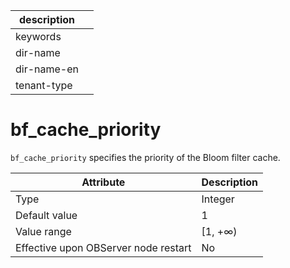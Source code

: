 |description||
|---|---|
|keywords||
|dir-name||
|dir-name-en||
|tenant-type||

bf_cache_priority
======================================

`bf_cache_priority` specifies the priority of the Bloom filter cache.


| **Attribute** | **Description** |
|------------------|----------|
| Type | Integer |
| Default value | 1 |
| Value range | \[1, +∞) |
| Effective upon OBServer node restart | No |



